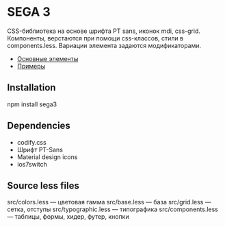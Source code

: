 # SEGA 3

СSS-библиотека на основе шрифта PT sans, иконок mdi, css-grid. 
Компоненты, верстаются при помощи css-классов, стили в components.less. 
Вариации элемента задаются модификаторами.

- [Основные элементы](http://signaltech.github.io/sega3/)
- [Примеры](http://signaltech.github.io/sega3/examples.html)

## Installation

npm install sega3 

<link rel="stylesheet" href="node_modules/sega3/sega3.css" />

## Dependencies
- codify.css
- Шрифт PT-Sans
- Material design icons
- ios7switch

## Source less files
src/colors.less — цветовая гамма
src/base.less — база
src/grid.less — сетка, отступы
src/typographic.less — типографика
src/components.less — таблицы, формы, хидер, футер, кнопки
